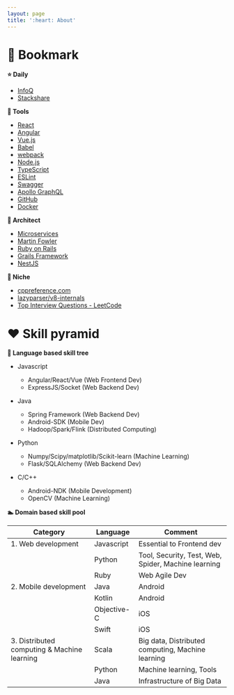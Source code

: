 ```yaml
---
layout: page
title: ':heart: About'
---
```


# :bookmark: Bookmark

**:star: Daily**
- [InfoQ](https://www.infoq.com/)
- [Stackshare](https://stackshare.io/)

**:wrench: Tools**
- [React](https://reactjs.org/)
- [Angular](https://angular.io/)
- [Vue.js](https://vuejs.org/)
- [Babel](https://babeljs.io/)
- [webpack](https://webpack.js.org/)
- [Node.js](https://nodejs.org/en/)
- [TypeScript](https://www.typescriptlang.org/)
- [ESLint](https://eslint.org/)
- [Swagger](https://swagger.io/)
- [Apollo GraphQL](https://www.apollographql.com/)
- [GitHub](https://github.com/)
- [Docker](https://www.docker.com/)

**:tokyo_tower: Architect**
- [Microservices](https://microservices.io/)
- [Martin Fowler](https://martinfowler.com/)
- [Ruby on Rails](https://rubyonrails.org/)
- [Grails Framework](https://grails.org/)
- [NestJS](https://docs.nestjs.com/)

**:game_die: Niche**
- [cppreference.com](https://en.cppreference.com/w/)
- [lazyparser/v8-internals](https://github.com/lazyparser/v8-internals/)
- [Top Interview Questions - LeetCode](https://leetcode.com/problemset/all/?listId=wpwgkgt)

# :heart: Skill pyramid 

**:evergreen_tree: Language based skill tree**

- Javascript
    - Angular/React/Vue (Web Frontend Dev) 
    - ExpressJS/Socket (Web Backend Dev)

- Java
    - Spring Framework (Web Backend Dev)
    - Android-SDK (Mobile Dev)
    - Hadoop/Spark/Flink (Distributed Computing)

- Python
    - Numpy/Scipy/matplotlib/Scikit-learn (Machine Learning) 
    - Flask/SQLAlchemy (Web Backend Dev)

- C/C++
    - Android-NDK (Mobile Development) 
    - OpenCV (Machine Learning)


**:swimmer: Domain based skill pool**

| Category                                    | Language    | Comment                                            |
| ------------------------------------------- | ----------- | -------------------------------------------------- |
| 1. Web development                          | Javascript  | Essential to Frontend   dev                       |
|                                             | Python      | Tool, Security, Test, Web, Spider, Machine learning             |
|                                             | Ruby        | Web Agile Dev                                   |
| 2. Mobile development                       | Java        | Android |
|                                             | Kotlin      | Android |
|                                             | Objective-C | iOS     |
|                                             | Swift       | iOS     |
| 3. Distributed computing & Machine learning | Scala       | Big data, Distributed computing, Machine learning |
|                                             | Python      | Machine learning, Tools         |
|                                             | Java        | Infrastructure of Big Data          |




